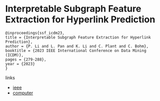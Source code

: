 # Interpretable Subgraph Feature Extraction for Hyperlink Prediction

```
@inproceedings{ssf_icdm23,
title = {Interpretable Subgraph Feature Extraction for Hyperlink Prediction},
author = {P. Li and L. Pan and K. Li and C. Plant and C. Bohm},
booktitle = {2023 IEEE International Conference on Data Mining (ICDM)},
pages = {279-288},
year = {2023}
}
```

links
- [ieee](https://doi.org/10.1109/ICDM58522.2023.00037)
- [computer](https://doi.ieeecomputersociety.org/10.1109/ICDM58522.2023.00037)
